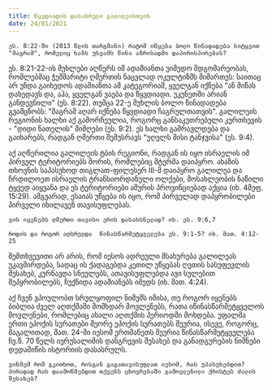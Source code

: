 ```yaml
---
title: წყვდიადის დასასრული გალილეისთვის 
date: 24/01/2021
---
```


`ეს. 8:22-ში (2013 წლის თარგმანი) რატომ იწყება ბოლო წინადადება სიტყვით "მაგრამ", რომელიც ხაზს უსვამს წინა აზრისადმი დაპირისპირებას?`

ეს. 8:21-22-ის მუხლები აღწერს იმ ადამიანთა უიმედო მდგომარეობას, რომლებმაც ჭეშმარიტი ღმერთის ნაცვლად ოკულტიზმს მიმართეს: საითაც არ უნდა გაიხედოს ადამიანთა ამ კატეგორიამ, ყველგან იქნება "ან მიწას დახედავს და, აჰა, ყველგან ვაება და წყვდიადი. უკუნეთში არიან განდევნილი" (ეს. 8:22). თუმცა 22-ე მუხლის ბოლო წინადადება გვამცნობს: "მაგრამ აღარ იქნება წყვდიადი ჩაგრულთათვის". გალილეის რეგიონის  ხალხი აქ გამორჩეულია, როგორც განსაკუთრებული კურთხევის - "დიდი ნათელის" მიმღები (ეს. 9:2). ეს ხალხი გამრავლდება და გაიხარებს, რადგან ღმერთი შემუსრავს "უღელს მისი ტანჯვისა" (ეს. 9:4).

აქ აღწერილია გალილეის ტბის რეგიონი, რადგან ის იყო ისრაელის იმ პირველ ტერიტორიებს შორის, რომლებიც მტერმა დაიპყრო. ახაზის თხოვნის საპასუხოდ თიგლათ-ფილესერ III-მ დაიპყრო გალილეა და ჩრდილოეთ ისრაელის ტრანსიორდანული ოლქები, მოსახლეობის ნაწილი ტყვედ აიყვანა და  ეს ტერიტორიები აშურის პროვინციებად აქცია (იხ. 4მეფ. 15:29). ამგვარად, ესაიას უწყება ის იყო, რომ პირველად დაპყრობილები პირველი იხილავენ თავისუფლებას.

`ვის იყენებს ღმერთი თავისი ერის დასახსნელად? იხ. ეს. 9:6,7`

`როდის და როგორ აღსრულდა  წინასწარმეტყველება ეს. 9:1-5? იხ. მათ. 4:12-25`

შემთხვევითი არ არის, რომ იესოს ადრეული მსახურება გალილეას უკავშირდება, სადაც ის ქადაგებდა კეთილ უწყებას ღვთის სასუფევლის შესახებ, კურნავდა სნეულებს, ათავისუფლებდა ავი სულებით შეპყრობილებს, ჩუქნიდა ადამიანებს იმედს (იხ. მათ. 4:24).

აქ ჩვენ ვპოულობთ სრულყოფილ ნიმუშს იმისა, თუ როგორ იყენებს ბიბლია ძველ აღთქმაში მომხდარ მოვლენებს, რათა იწინასწარმეტყველოს მოვლენები, რომლებიც ახალი აღთქმის პერიოდში მოხდება. უფალმა ერთი ეპოქის სურათები მეორე ეპოქის სურათებს შეურია, ისევე, როგორც, მაგალითად, მათ. 24-ში იესომ ერთმანეთს შეურია წინასწარმეტყველება ჩვ.წ. 70 წელს იერუსალიმის დანგრევის შესახებ და განადგურების ნიშნები დედამიწის ისტორიის დასასრულს. 

`ვინმემ რომ გკითხოთ, რისგან გაგათავისუფლათ იესომ, რას უპასუხებდით? პირადად რას დაამოწმებდით თქვენს ცხოვრებაში გამოვლენილი ქრისტეს ძალის შესახებ?`